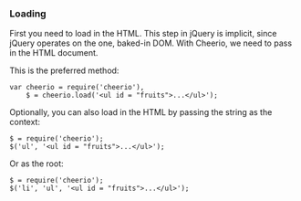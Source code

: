 
### Loading
First you need to load in the HTML. This step in jQuery is implicit, since jQuery operates on the one, baked-in DOM. With Cheerio, we need to pass in the HTML document. 

This is the preferred method:
    
    var cheerio = require('cheerio'),
        $ = cheerio.load('<ul id = "fruits">...</ul>');

Optionally, you can also load in the HTML by passing the string as the context:

    $ = require('cheerio');
    $('ul', '<ul id = "fruits">...</ul>');

Or as the root:

    $ = require('cheerio');
    $('li', 'ul', '<ul id = "fruits">...</ul>');